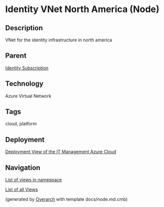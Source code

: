 
# Identity  VNet North America (Node)
## Description
VNet for the identity infrastructure in north america

## Parent
[Identity Subscription](../../../mybank/it-management/azure/identity-subscription.md)

## Technology
Azure Virtual Network

## Tags
cloud, platform


## Deployment
[Deployment View of the IT Management Azure Cloud](../../../mybank/it-management/azure/deployment-view.md)


## Navigation
[List of views in namespace](./views-in-namespace.md)

[List of all Views](../../../views.md)


(generated by [Overarch](https://github.com/soulspace-org/overarch) with template docs/node.md.cmb)
